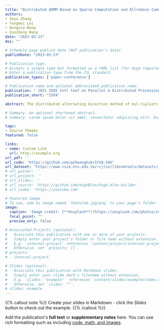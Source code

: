```yaml
---
title: "Distributed ADMM Based on Sparse Computation and Allreduce Communication"
authors:
- Zeyu Zhang
- Yongmei Lei
- Dongxia Wang
- Guozheng Wang
date: "2023-03-23"
doi: ""

# Schedule page publish date (NOT publication's date).
publishDate: "2023-03-23"

# Publication type.
# Accepts a single type but formatted as a YAML list (for Hugo requirements).
# Enter a publication type from the CSL standard.
publication_types: ['paper-conference']

# Publication name and optional abbreviated publication name.
publication: " 2021 IEEE Intl Conf on Parallel & Distributed Processing with Applications, Big Data & Cloud Computing, Sustainable Computing & Communications, Social Computing & Networking (ISPA/BDCloud/SocialCom/SustainCom)"
publication_short: "ISPA"

abstract: The distributed alternating direction method of mul-tipliers (ADMM) is an effective algorithm to solve large-scale op-timization problems. However, there are still massive computation and communication cost in distributed ADMM when processing high-dimensional data. To solve this problem, we propose a distributed ADMM with sparse computation and Allreduce communication (SCAC-ADMM) which can process high-dimensional data effectively. In the algorithm, each node optimizes a sub-model of the target model in parallel. Then, the target model is obtained by aggregating all sub-models. The features in the sub-model are named associated features. In SCAC-ADMM, we first design a selecting method of associated features to determine the composition of each sub-model. This method can limit the dimension of the sub-model by setting appropriate parameters, so as to limit the computation cost. Secondly, to reduce the communication traffic caused by transmitting high-dimensional parameters, we propose a novel Allreduce communication model which can only aggregate associated parameters in sub-models. Experiments on high-dimensional datasets show that SCAC-ADMM has less computation cost and higher communication efficiency than traditional distributed ADMM. When solving large-scale logistic regression problem, SCAC-ADMM can reduce the system time by 73% compared with traditional distributed ADMM.

# Summary. An optional shortened abstract.
# summary: Lorem ipsum dolor sit amet, consectetur adipiscing elit. Duis posuere tellus ac convallis placerat. Proin tincidunt magna sed ex sollicitudin condimentum.

tags:
- Source Themes
featured: false

links:
- name: Custom Link
  url: http://example.org
url_pdf: ''
url_code: 'https://github.com/gzhwanghub/ICSA-SHU'
url_dataset: 'https://www.csie.ntu.edu.tw/~cjlin/libsvmtools/datasets/'
# url_poster: ''
# url_project: ''
# url_slides: ''
# url_source: 'https://github.com/HugoBlox/hugo-blox-builder'
# url_video: 'https://youtube.com'

# Featured image
# To use, add an image named `featured.jpg/png` to your page's folder. 
image:
  caption: 'Image credit: [**Unsplash**](https://unsplash.com/photos/s9CC2SKySJM)'
  focal_point: ""
  preview_only: false

# Associated Projects (optional).
#   Associate this publication with one or more of your projects.
#   Simply enter your project's folder or file name without extension.
#   E.g. `internal-project` references `content/project/internal-project/index.md`.
#   Otherwise, set `projects: []`.
# projects:
# - internal-project

# Slides (optional).
#   Associate this publication with Markdown slides.
#   Simply enter your slide deck's filename without extension.
#   E.g. `slides: "example"` references `content/slides/example/index.md`.
#   Otherwise, set `slides: ""`.
# slides: example
---
```


{{% callout note %}}
Create your slides in Markdown - click the *Slides* button to check out the example.
{{% /callout %}}

Add the publication's **full text** or **supplementary notes** here. You can use rich formatting such as including [code, math, and images](https://docs.hugoblox.com/content/writing-markdown-latex/).